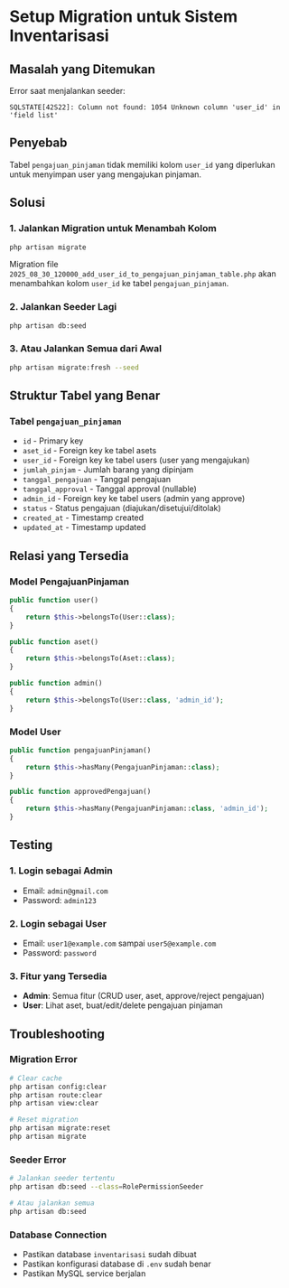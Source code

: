 # Setup Migration untuk Sistem Inventarisasi

## Masalah yang Ditemukan
Error saat menjalankan seeder:
```
SQLSTATE[42S22]: Column not found: 1054 Unknown column 'user_id' in 'field list'
```

## Penyebab
Tabel `pengajuan_pinjaman` tidak memiliki kolom `user_id` yang diperlukan untuk menyimpan user yang mengajukan pinjaman.

## Solusi

### 1. Jalankan Migration untuk Menambah Kolom
```bash
php artisan migrate
```

Migration file `2025_08_30_120000_add_user_id_to_pengajuan_pinjaman_table.php` akan menambahkan kolom `user_id` ke tabel `pengajuan_pinjaman`.

### 2. Jalankan Seeder Lagi
```bash
php artisan db:seed
```

### 3. Atau Jalankan Semua dari Awal
```bash
php artisan migrate:fresh --seed
```

## Struktur Tabel yang Benar

### Tabel `pengajuan_pinjaman`
- `id` - Primary key
- `aset_id` - Foreign key ke tabel asets
- `user_id` - Foreign key ke tabel users (user yang mengajukan)
- `jumlah_pinjam` - Jumlah barang yang dipinjam
- `tanggal_pengajuan` - Tanggal pengajuan
- `tanggal_approval` - Tanggal approval (nullable)
- `admin_id` - Foreign key ke tabel users (admin yang approve)
- `status` - Status pengajuan (diajukan/disetujui/ditolak)
- `created_at` - Timestamp created
- `updated_at` - Timestamp updated

## Relasi yang Tersedia

### Model PengajuanPinjaman
```php
public function user()
{
    return $this->belongsTo(User::class);
}

public function aset()
{
    return $this->belongsTo(Aset::class);
}

public function admin()
{
    return $this->belongsTo(User::class, 'admin_id');
}
```

### Model User
```php
public function pengajuanPinjaman()
{
    return $this->hasMany(PengajuanPinjaman::class);
}

public function approvedPengajuan()
{
    return $this->hasMany(PengajuanPinjaman::class, 'admin_id');
}
```

## Testing

### 1. Login sebagai Admin
- Email: `admin@gmail.com`
- Password: `admin123`

### 2. Login sebagai User
- Email: `user1@example.com` sampai `user5@example.com`
- Password: `password`

### 3. Fitur yang Tersedia
- **Admin**: Semua fitur (CRUD user, aset, approve/reject pengajuan)
- **User**: Lihat aset, buat/edit/delete pengajuan pinjaman

## Troubleshooting

### Migration Error
```bash
# Clear cache
php artisan config:clear
php artisan route:clear
php artisan view:clear

# Reset migration
php artisan migrate:reset
php artisan migrate
```

### Seeder Error
```bash
# Jalankan seeder tertentu
php artisan db:seed --class=RolePermissionSeeder

# Atau jalankan semua
php artisan db:seed
```

### Database Connection
- Pastikan database `inventarisasi` sudah dibuat
- Pastikan konfigurasi database di `.env` sudah benar
- Pastikan MySQL service berjalan
